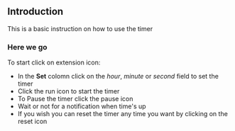 ## Introduction ##

This is a basic instruction on how to use the timer

### Here we go ###

To start click on extension icon:
  * In the **Set**  colomn click on the _hour_, _minute_ or _second_ field to set the timer
  * Click the run icon to start the timer
  * To Pause the timer click the pause icon
  * Wait or not for a notification when time's up
  * If you wish you can reset the timer any time you want by clicking on the reset icon
